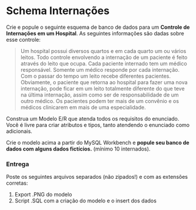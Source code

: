 # Schema Internações

Crie e popule o seguinte esquema de banco de dados para um **Controle de Internações em um Hospital**. As seguintes informações são dadas sobre esse controle:

> Um hospital possui diversos quartos e em cada quarto um ou vários leitos. Todo controle envolvendo a internação de um paciente é feito através do leito que ocupa. 
Cada paciente internado tem um médico responsável. Somente um médico responde por cada internação. Com o passar do tempo um leito recebe diferentes pacientes. 
Obviamente, o paciente que retorna ao hospital para fazer uma nova internação, pode ficar em um leito totalmente diferente do que teve na última internação, 
assim como ser de responsabilidade de um outro médico. Os pacientes podem ter mais de um convênio e os médicos clinicarem em mais de uma especialidade. 

Construa um Modelo E/R que atenda todos os requisitos do enunciado. Você é livre para criar atributos e tipos, tanto atendendo o enunciado como adicionais. 

Crie o modelo acima a partir do MySQL Workbench e **popule seu banco de dados com alguns dados fictícios.** (mínimo 10 internados).

### **Entrega**

Poste os seguintes arquivos separados (não zipados!) e com as extensões corretas:

1. Export .PNG do modelo
2. Script .SQL com a criação do modelo e o insert dos dados
